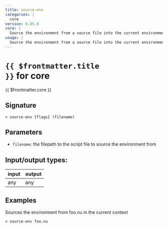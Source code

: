 ```yaml
---
title: source-env
categories: |
  core
version: 0.85.0
core: |
  Source the environment from a source file into the current environment.
usage: |
  Source the environment from a source file into the current environment.
---
```

<!-- This file is automatically generated. Please edit the command in https://github.com/nushell/nushell instead. -->

# <code>{{ $frontmatter.title }}</code> for core

<div class='command-title'>{{ $frontmatter.core }}</div>

## Signature

```> source-env {flags} (filename)```

## Parameters

 -  `filename`: the filepath to the script file to source the environment from


## Input/output types:

| input | output |
| ----- | ------ |
| any   | any    |

## Examples

Sources the environment from foo.nu in the current context
```nu
> source-env foo.nu

```
